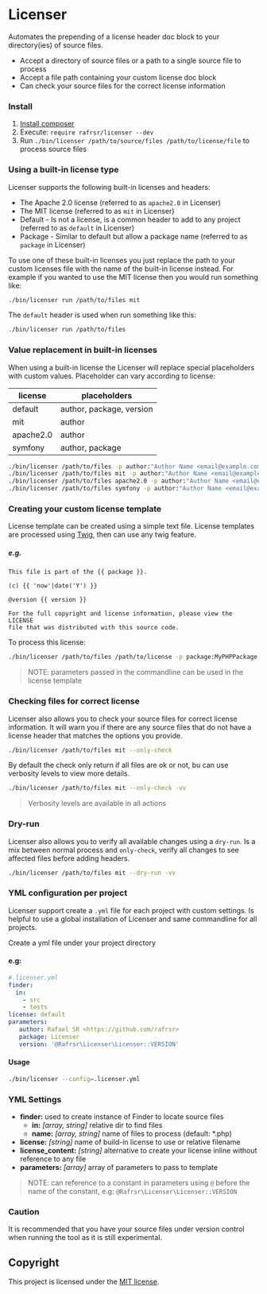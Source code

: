 # Licenser

Automates the prepending of a license header doc block to your directory(ies) of source files.

- Accept a directory of source files or a path to a single source file to process
- Accept a file path containing your custom license doc block
- Can check your source files for the correct license information

### Install

1. [Install composer](https://getcomposer.org/download/)
2. Execute: `require rafrsr/licenser --dev`
3. Run `./bin/licenser /path/to/source/files /path/to/license/file` to process source files

### Using a built-in license type

Licenser supports the following built-in licenses and headers:

- The Apache 2.0 license (referred to as `apache2.0` in Licenser)
- The MIT license (referred to as `mit` in Licenser)
- Default - Is not a license, is a common header to add to any project (referred to as `default` in Licenser)
- Package - Similar to default but allow a package name (referred to as `package` in Licenser)

To use one of these built-in licenses you just replace the path to your custom licenses file with the name of the built-in license instead. 
For example if you wanted to use the MIT license then you would run something like:

````bash
./bin/licenser run /path/to/files mit
````

The `default` header is used when run something like this:
````bash
./bin/licenser run /path/to/files
````

### Value replacement in built-in licenses
When using a built-in license the Licenser will replace special placeholders with custom values. 
Placeholder can vary according to license:

| license  | placeholders  |   
|---|---|
| default  | author, package, version  |
| mit  | author  | 
| apache2.0  | author  | 
| symfony  | author, package  |

````bash
./bin/licenser /path/to/files -p author:"Author Name <email@example.com>" -p version:1.0
./bin/licenser /path/to/files mit -p author:"Author Name <email@example.com>"
./bin/licenser /path/to/files apache2.0 -p author:"Author Name <email@example.com>"
./bin/licenser /path/to/files symfony -p author:"Author Name <email@example.com>" -p package:MyPHPPackage
````
### Creating your custom license template

License template can be created using a simple text file. 
License templates are processed using [Twig](http://twig.sensiolabs.org/), then can use any twig feature.

##### e.g.
````
This file is part of the {{ package }}.

(c) {{ 'now'|date('Y') }}

@version {{ version }}

For the full copyright and license information, please view the LICENSE
file that was distributed with this source code.
````

To process this license:
````bash
./bin/licenser /path/to/files /path/to/license -p package:MyPHPPackage -p version:1.0
````

> NOTE: parameters passed in the commandline can be used in the license template

### Checking files for correct license

Licenser also allows you to check your source files for correct license information.
It will warn you if there are any source files that do not have a license header that matches the options you provide.

````bash
./bin/licenser /path/to/files mit --only-check
````

By default the check only return if all files are ok or not, bu can use verbosity levels to view more details.

````bash
./bin/licenser /path/to/files mit --only-check -vv
````

> Verbosity levels are available in all actions

### Dry-run

Licenser also allows you to verify all available changes using a `dry-run`. Is a mix between normal process and `only-check`, 
verify all changes to see affected files before adding headers.

````bash
./bin/licenser /path/to/files mit --dry-run -vv
````

### YML configuration per project

Licenser support create a `.yml` file for each project with custom settings. 
Is helpful to use a global installation of Licenser and same commandline for all projects.

Create a yml file under your project directory

#### e.g:
````yml
#.licenser.yml
finder:
  in: 
    - src
    - tests
license: default
parameters:
   author: Rafael SR <https://github.com/rafrsr>
   package: Licenser
   version: '@Rafrsr\Licenser\Licenser::VERSION'
````

#### Usage
````bash
./bin/licenser --config=.licenser.yml
````

### YML Settings

- **finder:** used to create instance of Finder to locate source files
    - **in:** _[array, string]_ relative dir to find files
    - **name:** _[array, string]_ name of files to process (default: *.php)
- **license:**  _[string]_ name of build-in license to use or relative filename    
- **license_content:**  _[string]_ alternative to create your license inline without reference to any file
- **parameters:** _[array]_ array of parameters to pass to template  

> NOTE: can reference to a constant in parameters using `@` before the name of the constant, e.g: `@Rafrsr\Licenser\Licenser::VERSION`

### Caution

It is recommended that you have your source files under version control when running 
the tool as it is still experimental.

## Copyright

This project is licensed under the [MIT license](LICENSE).